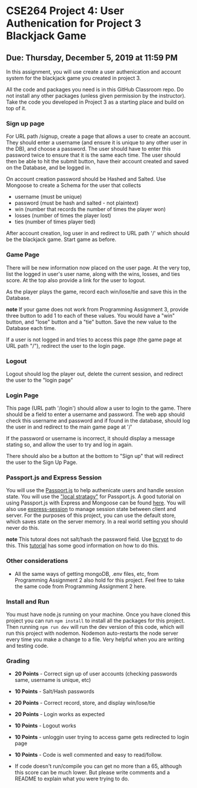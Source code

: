 # CSE264 Project 4: User Authenication for Project 3 Blackjack Game
## Due: Thursday, December 5, 2019 at 11:59 PM

In this assignment, you will use create a user authenication and account system for the blackjack game you created in project 3.

All the code and packages you need is in this GitHub Classroom repo. Do not install any other packages (unless given permission by the instructor). Take the code you developed in Project 3 as a starting place and build on top of it.

### Sign up page
For URL path /signup, create a page that allows a user to create an account. They should enter a username (and ensure it is unique to any other user in the DB), and choose a password. The user should have to enter this password twice to ensure that it is the same each time. The user should then be able to hit the submit button, have their account created and saved on the Database, and be logged in. 

On account creation password should be Hashed and Salted. Use Mongoose to create a Schema for the user that collects
* username (must be unique)
* password (must be hash and salted - not plaintext)
* win (number that records the number of times the player won)
* losses (number of times the player lost)
* ties (number of times player tied)

After account creation, log user in and redirect to URL path '/' which should be the blackjack game. Start game as before.

### Game Page
There will be new information now placed on the user page. At the very top, list the logged in user's user name, along with the wins, losses, and ties score. At the top also provide a link for the user to logout.

As the player plays the game, record each win/lose/tie and save this in the Database. 

**note** If your game does not work from Programming Assignment 3, provide three button to add 1 to each of these values. You would have a "win" button, and "lose" button and a "tie" button. Save the new value to the Database each time. 

If a user is not logged in and tries to access this page (the game page at URL path "/"), redirect the user to the login page. 

### Logout
Logout should log the player out, delete the current session, and redirect the user to the "login page"

### Login Page
This page (URL path '/login') should allow a user to login to the game. There should be a field to enter a username and password. The web app should check this username and password and if found in the database, should log the user in and redirect to the main game page at '/'

If the password or username is incorrect, it should display a message stating so, and allow the user to try and log in again.

There should also be a button at the bottom to "Sign up" that will redirect the user to the Sign Up Page.

### Passport.js and Express Session
You will use the [Passport.js](http://www.passportjs.org/docs/) to help authenicate users and handle session state. You will use the ["local stratagy"](http://www.passportjs.org/packages/passport-local/) for Passport.js. A good tutorial on using Passport.js with Express and Mongoose can be found [here](https://www.sitepoint.com/local-authentication-using-passport-node-js/). You will also use [express-session](https://github.com/expressjs/session) to manage session state between client and server. For the purposes of this project, you can use the default store, which saves state on the server memory. In a real world setting you should never do this. 

**note** This tutoral does not salt/hash the password field. Use [bcrypt](https://www.npmjs.com/package/bcrypt) to do this. This [tutorial](http://devsmash.com/blog/password-authentication-with-mongoose-and-bcrypt) has some good information on how to do this.



### Other considerations
* All the same ways of getting mongoDB, .env files, etc, from Programming Assignment 2 also hold for this project. Feel free to take the same code from Programming Assignment 2 here. 

### Install and Run
You must have node.js running on your machine. Once you have cloned this project you can run `npm install` to install all the packages for this project. Then running `npm run dev` will run the dev version of this code, which will run this project with nodemon. Nodemon auto-restarts the node server every time you make a change to a file. Very helpful when you are writing and testing code.



### Grading
* **20 Points** - Correct sign up of user accounts (checking passwords same, username is unique, etc)
* **10 Points** - Salt/Hash passwords
* **20 Points** - Correct record, store, and display win/lose/tie
* **20 Points** - Login works as expected
* **10 Points** - Logout works
* **10 Points** - unloggin user trying to access game gets redirected to login page
* **10 Points** - Code is well commented and easy to read/follow.

* If code doesn't run/compile you can get no more than a 65, although this score can be much lower. But please write comments and a README to explain what you were trying to do. 


